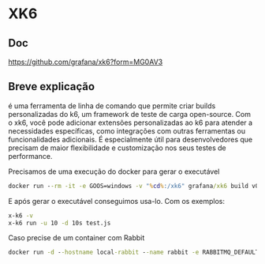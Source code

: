 # XK6

## Doc

https://github.com/grafana/xk6?form=MG0AV3

## Breve explicação

é uma ferramenta de linha de comando que permite criar builds personalizadas do k6, um framework de teste de carga open-source. Com o xk6, você pode adicionar extensões personalizadas ao k6 para atender a necessidades específicas, como integrações com outras ferramentas ou funcionalidades adicionais. É especialmente útil para desenvolvedores que precisam de maior flexibilidade e customização nos seus testes de performance.

Precisamos de uma execução do docker para gerar o executável

```cmd
docker run --rm -it -e GOOS=windows -v "%cd%:/xk6" grafana/xk6 build v0.45.1 --output k6.exe --with github.com/mostafa/xk6-kafka@v0.17.0 --with github.com/grafana/xk6-output-influxdb@v0.3.0
```

E após gerar o executável conseguimos usa-lo. Com os exemplos:

```cmd
x-k6 -v
x-k6 run -u 10 -d 10s test.js
```

Caso precise de um container com Rabbit
```cmd
docker run -d --hostname local-rabbit --name rabbit -e RABBITMQ_DEFAULT_USER=user -e RABBITMQ_DEFAULT_PASS=password -p 5672:5672 -p 15672:15672 rabbitmq:3-management
```